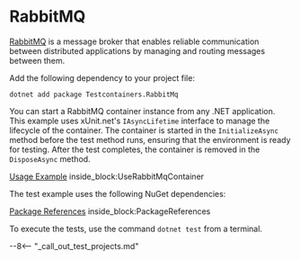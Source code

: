 # RabbitMQ

[RabbitMQ](https://www.rabbitmq.com/) is a message broker that enables reliable communication between distributed applications by managing and routing messages between them.

Add the following dependency to your project file:

```console title="NuGet"
dotnet add package Testcontainers.RabbitMq
```

You can start a RabbitMQ container instance from any .NET application. This example uses xUnit.net's `IAsyncLifetime` interface to manage the lifecycle of the container. The container is started in the `InitializeAsync` method before the test method runs, ensuring that the environment is ready for testing. After the test completes, the container is removed in the `DisposeAsync` method.

<!--codeinclude-->
[Usage Example](../../tests/Testcontainers.RabbitMq.Tests/RabbitMqContainerTest.cs) inside_block:UseRabbitMqContainer
<!--/codeinclude-->

The test example uses the following NuGet dependencies:

<!--codeinclude-->
[Package References](../../tests/Testcontainers.RabbitMq.Tests/Testcontainers.RabbitMq.Tests.csproj) inside_block:PackageReferences
<!--/codeinclude-->

To execute the tests, use the command `dotnet test` from a terminal.

--8<-- "_call_out_test_projects.md"